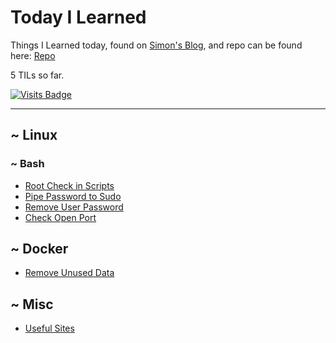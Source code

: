 # Today I Learned

Things I Learned today, found on [Simon's Blog](https://simonwillison.net/2020/Apr/20/self-rewriting-readme/), and repo can be found here: [Repo](https://github.com/jbranchaud/til)

5 TILs so far.

[![Visits Badge](https://badges.pufler.dev/visits/crazyuploader/TIL)](https://badges.pufler.dev)

---

~ Linux
---

### ~ Bash

- [Root Check in Scripts](linux/root-check.md)
- [Pipe Password to Sudo](linux/pipe-password-to-sudo.md)
- [Remove User Password](linux/remove-user-password.md)
- [Check Open Port](linux/check-open-port.md)

~ Docker
---

- [Remove Unused Data](docker/remove-unused-data.md)

~ Misc
---

- [Useful Sites](useful-sites.md)

